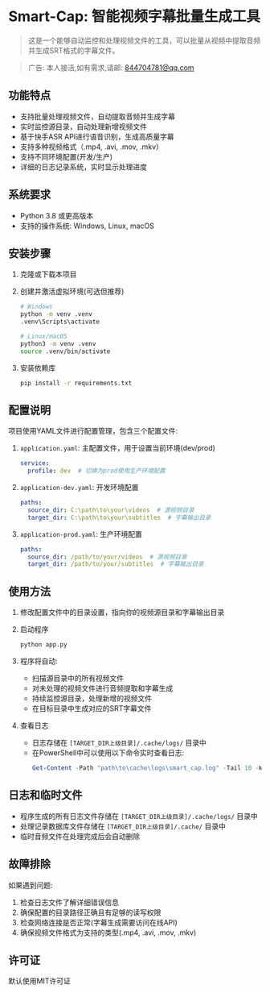 # Smart-Cap: 智能视频字幕批量生成工具

> 这是一个能够自动监控和处理视频文件的工具，可以批量从视频中提取音频并生成SRT格式的字幕文件。

> 广告: 本人接活,如有需求,请邮: 844704781@qq.com

## 功能特点

- 支持批量处理视频文件，自动提取音频并生成字幕
- 实时监控源目录，自动处理新增视频文件
- 基于快手ASR API进行语音识别，生成高质量字幕
- 支持多种视频格式（.mp4, .avi, .mov, .mkv）
- 支持不同环境配置(开发/生产)
- 详细的日志记录系统，实时显示处理进度

## 系统要求

- Python 3.8 或更高版本
- 支持的操作系统: Windows, Linux, macOS

## 安装步骤

1. 克隆或下载本项目

2. 创建并激活虚拟环境(可选但推荐)
   ```bash
   # Windows
   python -m venv .venv
   .venv\Scripts\activate
   
   # Linux/macOS
   python3 -m venv .venv
   source .venv/bin/activate
   ```

3. 安装依赖库
   ```bash
   pip install -r requirements.txt
   ```

## 配置说明

项目使用YAML文件进行配置管理，包含三个配置文件:

1. `application.yaml`: 主配置文件，用于设置当前环境(dev/prod)
   ```yaml
   service:
     profile: dev  # 切换为prod使用生产环境配置
   ```

2. `application-dev.yaml`: 开发环境配置
   ```yaml
   paths:
     source_dir: C:\path\to\your\videos  # 源视频目录
     target_dir: C:\path\to\your\subtitles  # 字幕输出目录
   ```

3. `application-prod.yaml`: 生产环境配置
   ```yaml
   paths:
     source_dir: /path/to/your/videos  # 源视频目录
     target_dir: /path/to/your/subtitles  # 字幕输出目录
   ```

## 使用方法

1. 修改配置文件中的目录设置，指向你的视频源目录和字幕输出目录

2. 启动程序
   ```bash
   python app.py
   ```

3. 程序将自动:
   - 扫描源目录中的所有视频文件
   - 对未处理的视频文件进行音频提取和字幕生成
   - 持续监控源目录，处理新增的视频文件
   - 在目标目录中生成对应的SRT字幕文件

4. 查看日志
   - 日志存储在 `[TARGET_DIR上级目录]/.cache/logs/` 目录中
   - 在PowerShell中可以使用以下命令实时查看日志:
     ```powershell
     Get-Content -Path "path\to\cache\logs\smart_cap.log" -Tail 10 -Wait -Encoding utf8
     ```

## 日志和临时文件

- 程序生成的所有日志文件存储在 `[TARGET_DIR上级目录]/.cache/logs/` 目录中
- 处理记录数据库文件存储在 `[TARGET_DIR上级目录]/.cache/` 目录中
- 临时音频文件在处理完成后会自动删除

## 故障排除

如果遇到问题:

1. 检查日志文件了解详细错误信息
2. 确保配置的目录路径正确且有足够的读写权限
3. 检查网络连接是否正常(字幕生成需要访问在线API)
4. 确保视频文件格式为支持的类型(.mp4, .avi, .mov, .mkv)

## 许可证

默认使用MIT许可证
